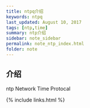 ```yaml
---
title: ntpq介绍
keywords: ntpq 
last_updated: August 10, 2017
tags: [ntp,time]
summary: ntp介绍 
sidebar: note_sidebar
permalink: note_ntp_index.html
folder: note 
---
```


## 介绍
ntp 
Network Time Protocal

{% include links.html %}
